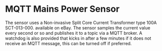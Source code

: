 # MQTT Mains Power Sensor
The sensor uses a Non-invasive Split Core Current Transformer type 100A SCT-013-000. available on eBay.
The sensor samples the current value every second or so and publishes it to a topic via a MQTT broker.
A watchdog is also provided that kicks in after a few minutes if it does not receive an MQTT message, this can be turned off if preferred.


